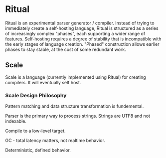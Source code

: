 # Ritual

Ritual is an experimental parser generator / compiler.  Instead of trying to immediately create a self-hosting language, Ritual is structured as a series of increasingly complex "phases", each supporting a wider range of features. Self-hosting requires a degree of stability that is incompatible with the early stages of language creation. "Phased" construction allows earlier phases to stay stable, at the cost of some redundant work.


## Scale

Scale is a language (currently implemented using Ritual) for creating compilers.  It will eventually self host.

### Scale Design Philosophy

Pattern matching and data structure transformation is fundemental.

Parser is the primary way to process strings.  Strings are UTF8 and not indexable.

Compile to a low-level target.

GC - total latency matters, not realtime behavior.

Deterministic, defined behavior.
